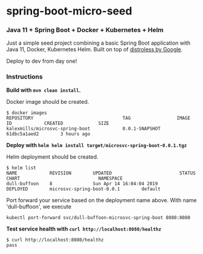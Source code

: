 # spring-boot-micro-seed
### Java 11 + Spring Boot + Docker + Kubernetes + Helm

Just a simple seed project combining a basic Spring Boot application with Java 11, Docker, Kubernetes Helm.
Built on top of [distroless by Google](https://github.com/GoogleContainerTools/distroless).

Deploy to dev from day one!

### Instructions
**Build with `mvn clean install`.**

Docker image should be created.
```
$ docker images
REPOSITORY                                 TAG                 IMAGE ID            CREATED             SIZE
kalexmills/microsvc-spring-boot            0.0.1-SNAPSHOT      61dbc5a1aed2        3 hours ago
```

**Deploy with `helm helm install target/microsvc-spring-boot-0.0.1.tgz`**

Helm deployment should be created.
```
$ helm list
NAME            REVISION        UPDATED                         STATUS          CHART                             NAMESPACE
dull-buffoon    8               Sun Apr 14 16:04:04 2019        DEPLOYED        microsvc-spring-boot-0.0.1        default
```

Port forward your service based on the deployment name above. With name 'dull-buffoon', we execute

`kubectl port-forward svc/dull-buffoon-microsvc-spring-boot 8080:8080`

**Test service health with `curl http://localhost:8080/healthz`**

```
$ curl http://localhost:8080/healthz
pass
```
